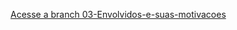 [Acesse a branch 03-Envolvidos-e-suas-motivacoes](https://github.com/CAIOVPFAST/Gerencia-de-configura-o/tree/03-Envolvidos-e-suas-motivacoes)
